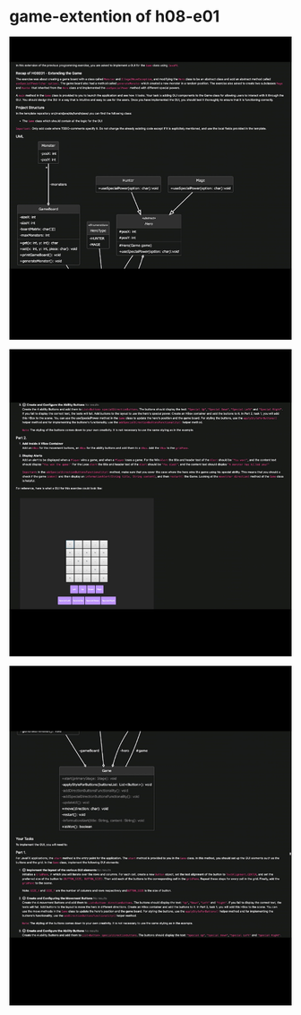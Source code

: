 # game-extention of h08-e01
![1](https://github.com/askhan963/game-extention/blob/main/1.jpeg)

![2](https://github.com/askhan963/game-extention/blob/main/2.jpeg)


![3](https://github.com/askhan963/game-extention/blob/main/3.jpeg)
